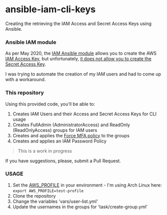 # ansible-iam-cli-keys
Creating the retrieving the IAM Access and Secret Access Keys using Ansible.


### Ansible IAM module

As per May 2020, the [IAM Ansible module](https://docs.ansible.com/ansible/latest/modules/iam_module.html) allows you to create the AWS [IAM Access Key](https://docs.ansible.com/ansible/latest/modules/iam_module.html#parameter-access_key_state), but unfortunately, [it does not allow you to create the Secret Access Key](https://stackoverflow.com/a/61624771/11053962).

I was trying to automate the creation of my IAM users and had to come up with a workaround.


### This repository

Using this provided code, you'll be able to:

1. Creates IAM Users and their Access and Secret Access Keys for CLI usage
2. Creates FullAdmin (AdministratorAccess) and ReadOnly (ReadOnlyAccess) groups for IAM users
3. Creates and applies the [Force MFA policy](https://docs.aws.amazon.com/IAM/latest/UserGuide/tutorial_users-self-manage-mfa-and-creds.html) to the groups
4. Creates and applies an IAM Password Policy


> This is a work in progress

If you have suggestions, please, submit a Pull Request.


### USAGE

1. Set the [AWS_PROFILE](https://github.com/ansible/ansible/issues/13637#issuecomment-212772817) in your environment - I'm using Arch Linux here: `export AWS_PROFILE=test-profile`
2. Clone the repository
3. Change the variables 'vars/user-list.yml'
4. Update the usernames in the groups for 'task/create-group.yml'